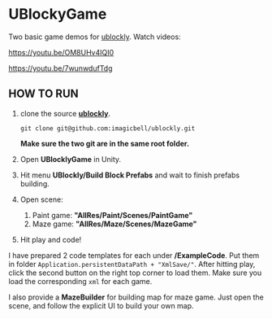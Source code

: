 # UBlockyGame

Two basic game demos for [ublockly](https://github.com/imagicbell/ublockly).
Watch videos:

https://youtu.be/OM8UHv4IQI0

https://youtu.be/7wunwdufTdg



## HOW TO RUN

1. clone the source **[ublockly](https://github.com/imagicbell/ublockly)**.

   ```
   git clone git@github.com:imagicbell/ublockly.git
   ```

   **Make sure the two git are in the same root folder.**

2. Open **UBlocklyGame** in Unity.

3. Hit menu **UBlockly/Build Block Prefabs** and wait to finish prefabs building.

4. Open scene:

   1. Paint game: **"AllRes/Paint/Scenes/PaintGame"**
   2. Maze game:  **"AllRes/Maze/Scenes/MazeGame"**

5. Hit play and code!

I have prepared 2 code templates for each under **/ExampleCode**. Put them in folder `Application.persistentDataPath + "XmlSave/"`. After hitting play, click the second button on the right top corner to load them. Make sure you load the corresponding `xml` for each game. 

I also provide a **MazeBuilder** for building map for maze game. Just open the scene, and follow the explicit UI to build your own map.

